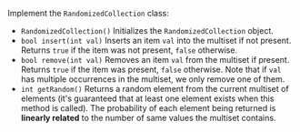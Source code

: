 Implement the `RandomizedCollection` class:

- `RandomizedCollection()` Initializes the `RandomizedCollection` object.
- `bool insert(int val)` Inserts an item `val` into the multiset if not present. Returns `true` if the item was not present, `false` otherwise.
- `bool remove(int val)` Removes an item `val` from the multiset if present. Returns `true` if the item was present, `false` otherwise. Note that if `val` has multiple occurrences in the multiset, we only remove one of them.
- `int getRandom()` Returns a random element from the current multiset of elements (it's guaranteed that at least one element exists when this method is called). The probability of each element being returned is **linearly related** to the number of same values the multiset contains.